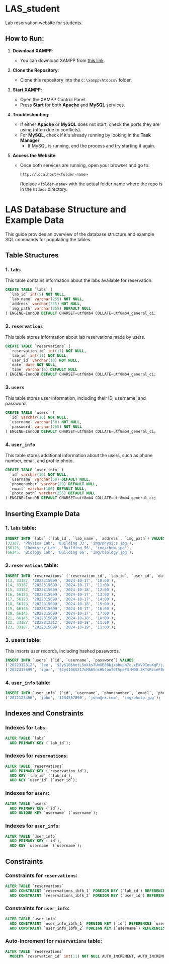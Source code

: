 # LAS_student
Lab reservation website for students.

## How to Run:
1. **Download XAMPP**:  
   - You can download XAMPP from [this link](https://www.apachefriends.org/).
   
2. **Clone the Repository**:  
   - Clone this repository into the `C:\xampp\htdocs\` folder.

3. **Start XAMPP**:
   - Open the XAMPP Control Panel.
   - Press **Start** for both **Apache** and **MySQL** services.

4. **Troubleshooting**:
   - If either **Apache** or **MySQL** does not start, check the ports they are using (often due to conflicts).
   - For **MySQL**, check if it's already running by looking in the **Task Manager**.
     - If MySQL is running, end the process and try starting it again.

5. **Access the Website**:
   - Once both services are running, open your browser and go to:
     ```
     http://localhost/<folder-name>
     ```
     Replace `<folder-name>` with the actual folder name where the repo is in the `htdocs` directory.



# LAS Database Structure and Example Data

This guide provides an overview of the database structure and example SQL commands for populating the tables.

## Table Structures

### 1. `labs`
This table contains information about the labs available for reservation.
```sql
CREATE TABLE `labs` (
  `lab_id` int(5) NOT NULL,
  `lab_name` varchar(255) NOT NULL,
  `address` varchar(255) NOT NULL,
  `img_path` varchar(255) DEFAULT NULL
) ENGINE=InnoDB DEFAULT CHARSET=utf8mb4 COLLATE=utf8mb4_general_ci;
```

### 2. `reservations`
This table stores information about lab reservations made by users.
```sql
CREATE TABLE `reservations` (
  `reservation_id` int(11) NOT NULL,
  `lab_id` int(11) NOT NULL,
  `user_id` varchar(10) NOT NULL,
  `date` date NOT NULL,
  `time` varchar(5) DEFAULT NULL
) ENGINE=InnoDB DEFAULT CHARSET=utf8mb4 COLLATE=utf8mb4_general_ci;
```

### 3. `users`
This table stores user information, including their ID, username, and password.
```sql
CREATE TABLE `users` (
  `id` varchar(10) NOT NULL,
  `username` varchar(50) NOT NULL,
  `password` varchar(255) NOT NULL
) ENGINE=InnoDB DEFAULT CHARSET=utf8mb4 COLLATE=utf8mb4_general_ci;
```

### 4. `user_info`
This table stores additional information about the users, such as phone number, email, and profile photo.
```sql
CREATE TABLE `user_info` (
  `id` varchar(10) NOT NULL,
  `username` varchar(50) DEFAULT NULL,
  `phonenumber` varchar(20) DEFAULT NULL,
  `email` varchar(100) DEFAULT NULL,
  `photo_path` varchar(255) DEFAULT NULL
) ENGINE=InnoDB DEFAULT CHARSET=utf8mb4 COLLATE=utf8mb4_general_ci;
```

## Inserting Example Data

### 1. `labs` table:
```sql
INSERT INTO `labs` (`lab_id`, `lab_name`, `address`, `img_path`) VALUES
(33187, 'Physics Lab', 'Building 33', 'img/physics.jpg'),
(56123, 'Chemistry Lab', 'Building 56', 'img/chem.jpg'),
(66145, 'Biology Lab', 'Building 66', 'img/biology.jpg');
```

### 2. `reservations` table:
```sql
INSERT INTO `reservations` (`reservation_id`, `lab_id`, `user_id`, `date`, `time`) VALUES
(13, 33187, '2022315699', '2024-10-17', '10:00'),
(14, 33187, '2022315699', '2024-10-17', '11:00'),
(15, 33187, '2022315699', '2024-10-18', '12:00'),
(16, 56123, '2022315699', '2024-10-17', '13:00'),
(17, 56123, '2022315699', '2024-10-17', '14:00'),
(18, 56123, '2022315699', '2024-10-18', '15:00'),
(19, 66145, '2022315699', '2024-10-17', '16:00'),
(20, 66145, '2022315699', '2024-10-17', '17:00'),
(21, 66145, '2022315699', '2024-10-18', '18:00'),
(22, 33187, '2022312312', '2024-10-18', '11:00'),
(23, 33187, '2022315699', '2024-10-19', '11:00');
```

### 3. users table:
This inserts user records, including hashed passwords.
```sql
INSERT INTO `users` (`id`, `username`, `password`) VALUES
('2022312312', 'lee', '$2y$10$hetL5okks7UmXE88kjxbbupn7c.zExV9IouXqF/j/ABLrwqrzEwpy'),
('2022315699', 'igor', '$2y$10$S217uMA6SncHN4oofdt5peF3rM0O.3KTsRzieFBePPXVL335X2W7K');
```

### 4. `user_info` table:
```sql
INSERT INTO `user_info` (`id`, `username`, `phonenumber`, `email`, `photo_path`) VALUES
('2022123456', 'john', '1234567890', 'john@ex.com', 'img/photo.jpg');
```

## Indexes and Constraints

### Indexes for `labs`:
```sql
ALTER TABLE `labs`
  ADD PRIMARY KEY (`lab_id`);
```
### Indexes for `reservations`:
```sql
ALTER TABLE `reservations`
  ADD PRIMARY KEY (`reservation_id`),
  ADD KEY `lab_id` (`lab_id`),
  ADD KEY `user_id` (`user_id`);
```
### Indexes for `users`:
```sql
ALTER TABLE `users`
  ADD PRIMARY KEY (`id`),
  ADD UNIQUE KEY `username` (`username`);
```
### Indexes for `user_info`:
```sql
ALTER TABLE `user_info`
  ADD PRIMARY KEY (`id`),
  ADD KEY `username` (`username`);
```

## Constraints
### Constraints for `reservations`:
```sql
ALTER TABLE `reservations`
  ADD CONSTRAINT `reservations_ibfk_1` FOREIGN KEY (`lab_id`) REFERENCES `labs` (`lab_id`) ON DELETE CASCADE,
  ADD CONSTRAINT `reservations_ibfk_2` FOREIGN KEY (`user_id`) REFERENCES `users` (`id`) ON DELETE CASCADE;
```
### Constraints for `user_info`:
```sql
ALTER TABLE `user_info`
  ADD CONSTRAINT `user_info_ibfk_1` FOREIGN KEY (`id`) REFERENCES `users` (`id`) ON DELETE CASCADE,
  ADD CONSTRAINT `user_info_ibfk_2` FOREIGN KEY (`username`) REFERENCES `users` (`username`) ON DELETE CASCADE;
```
### Auto-Increment for `reservations` table:
```sql
ALTER TABLE `reservations`
  MODIFY `reservation_id` int(11) NOT NULL AUTO_INCREMENT, AUTO_INCREMENT=24;
```


